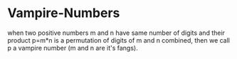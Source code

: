 # Vampire-Numbers
when two positive numbers m and n have same number of digits and their product p=m*n is a permutation of digits of m and n combined, then we call p a vampire number (m and n are it's fangs).
